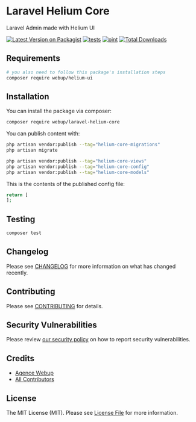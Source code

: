 # Laravel Helium Core

Laravel Admin made with Helium UI

[![Latest Version on Packagist](https://img.shields.io/packagist/v/webup/laravel-helium-core.svg?style=flat-square)](https://packagist.org/packages/webup/laravel-helium-core)
[![tests](https://github.com/agence-webup/laravel-helium-core/actions/workflows/tests.yml/badge.svg?branch=main)](https://github.com/agence-webup/laravel-helium-core/actions/workflows/tests.yml)
[![pint](https://github.com/agence-webup/laravel-helium-core/actions/workflows/pint.yml/badge.svg?branch=main)](https://github.com/agence-webup/laravel-helium-core/actions/workflows/pint.yml)
[![Total Downloads](https://img.shields.io/packagist/dt/webup/laravel-helium-core.svg?style=flat-square)](https://packagist.org/packages/webup/laravel-helium-core)

## Requirements

```bash
# you also need to follow this package's installation steps
composer require webup/helium-ui
```

## Installation

You can install the package via composer:

```bash
composer require webup/laravel-helium-core
```

You can publish content with:

```bash
php artisan vendor:publish --tag="helium-core-migrations"
php artisan migrate

php artisan vendor:publish --tag="helium-core-views"
php artisan vendor:publish --tag="helium-core-config"
php artisan vendor:publish --tag="helium-core-models"
```

This is the contents of the published config file:

```php
return [
];
```

## Testing

```bash
composer test
```

## Changelog

Please see [CHANGELOG](CHANGELOG.md) for more information on what has changed recently.

## Contributing

Please see [CONTRIBUTING](CONTRIBUTING.md) for details.

## Security Vulnerabilities

Please review [our security policy](../../security/policy) on how to report security vulnerabilities.

## Credits

- [Agence Webup](https://github.com/agence-webup)
- [All Contributors](../../contributors)

## License

The MIT License (MIT). Please see [License File](LICENSE.md) for more information.
